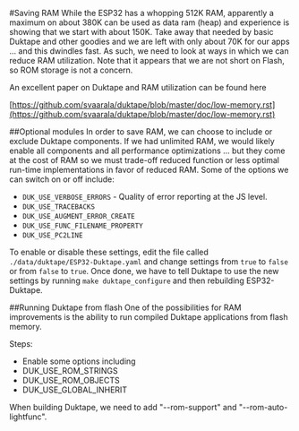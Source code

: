 #Saving RAM
While the ESP32 has a whopping 512K RAM, apparently a maximum on about 380K can be used as data ram (heap) and experience
is showing that we start with about 150K.  Take away that needed by basic Duktape and other goodies and we are left
with only about 70K for our apps ... and this dwindles fast.  As such, we need to look at ways in which we
can reduce RAM utilization.  Note that it appears that we are not short on Flash, so ROM storage is not a concern.

An excellent paper on Duktape and RAM utilization can be found here

[https://github.com/svaarala/duktape/blob/master/doc/low-memory.rst](https://github.com/svaarala/duktape/blob/master/doc/low-memory.rst)


##Optional modules
In order to save RAM, we can choose to include or exclude Duktape components.  If we had unlimited RAM, we would likely
enable all components and all performance optimizations ... but they come at the cost of RAM so we must trade-off reduced
function or less optimal run-time implementations in favor of reduced RAM.  Some of the options we can switch on or off
include:

* `DUK_USE_VERBOSE_ERRORS` - Quality of error reporting at the JS level.
* `DUK_USE_TRACEBACKS`
* `DUK_USE_AUGMENT_ERROR_CREATE`
* `DUK_USE_FUNC_FILENAME_PROPERTY`
* `DUK_USE_PC2LINE`

To enable or disable these settings, edit the file called `./data/duktape/ESP32-Duktape.yaml` and change settings from
`true` to `false` or from `false` to `true`.  Once done, we have to tell Duktape to use the new settings by running
`make duktape_configure` and then rebuilding ESP32-Duktape.


##Running Duktape from flash
One of the possibilities for RAM improvements is the ability to run compiled Duktape applications
from flash memory.

Steps:

* Enable some options including
 * DUK_USE_ROM_STRINGS
 * DUK_USE_ROM_OBJECTS
 * DUK_USE_GLOBAL_INHERIT

When building Duktape, we need to add "--rom-support" and "--rom-auto-lightfunc".